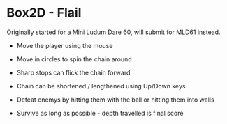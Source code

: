 # Box2D - Flail

Originally started for a Mini Ludum Dare 60, will submit for MLD61 instead.

- Move the player using the mouse
- Move in circles to spin the chain around
- Sharp stops can flick the chain forward

- Chain can be shortened / lengthened using Up/Down keys

- Defeat enemys by hitting them with the ball or hitting them into walls
- Survive as long as possible - depth travelled is final score
